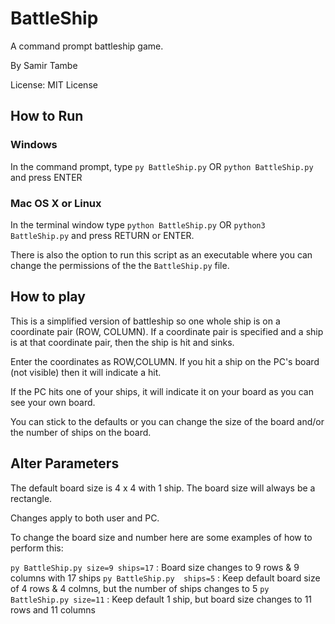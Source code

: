 # BattleShip
A command prompt battleship game.

By Samir Tambe

License: MIT License

## How to Run
### Windows
In the command prompt, type `py BattleShip.py` OR `python BattleShip.py` and press ENTER

### Mac OS X or Linux
In the terminal window type `python BattleShip.py` OR `python3 BattleShip.py` and press RETURN or ENTER.

There is also the option to run this script as an executable where you can change the permissions of the the
`BattleShip.py` file.

## How to play
This is a simplified version of battleship so one whole ship is on a coordinate pair (ROW, COLUMN).  If a coordinate
pair is specified and a ship is at that coordinate pair, then the ship is hit and sinks.

Enter the coordinates as ROW,COLUMN.  If you hit a ship on the PC's board (not visible) then it will indicate a hit.

If the PC hits one of your ships, it will indicate it on your board as you can see your own board.

You can stick to the defaults or you can change the size of the board and/or the number of ships on the board.

## Alter Parameters
The default board size is 4 x 4 with 1 ship.  The board size will always be a rectangle.

Changes apply to both user and PC.

To change the board size and number here are some examples of how to perform this:

`py BattleShip.py size=9 ships=17` : Board size changes to 9 rows & 9 columns with 17 ships
`py BattleShip.py  ships=5` : Keep default board size of 4 rows & 4 colmns, but the number of ships changes to 5
`py BattleShip.py size=11` : Keep default 1 ship, but board size changes to 11 rows and 11 columns
